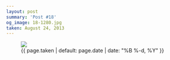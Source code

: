 ```yaml
---
layout: post
summary: 'Post #18'
og_image: 18-1280.jpg
taken: August 24, 2013
---
```


<figure class="post">
 <img sizes="(min-width: 700px) 50vw, calc(100vw - 2rem)" src="{{ site.assets_url }}/18-640.jpg" srcset="{{ site.assets_url }}/18-1280.jpg 1280w, {{ site.assets_url }}/18-960.jpg 960w, {{ site.assets_url }}/18-640.jpg 640w, {{ site.assets_url }}/18-320.jpg 320w"/>
 <figcaption>
  <time>
   {{ page.taken | default: page.date | date: "%B %-d, %Y" }}
  </time>
 </figcaption>
</figure>
